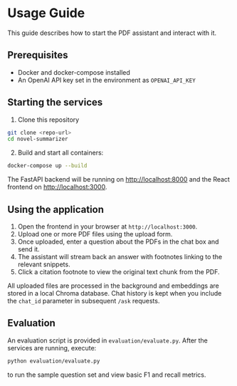 # Usage Guide

This guide describes how to start the PDF assistant and interact with it.

## Prerequisites

- Docker and docker-compose installed
- An OpenAI API key set in the environment as `OPENAI_API_KEY`

## Starting the services

1. Clone this repository

```bash
git clone <repo-url>
cd novel-summarizer
```

2. Build and start all containers:

```bash
docker-compose up --build
```

The FastAPI backend will be running on [http://localhost:8000](http://localhost:8000) and the React frontend on [http://localhost:3000](http://localhost:3000).

## Using the application

1. Open the frontend in your browser at `http://localhost:3000`.
2. Upload one or more PDF files using the upload form.
3. Once uploaded, enter a question about the PDFs in the chat box and send it.
4. The assistant will stream back an answer with footnotes linking to the relevant snippets.
5. Click a citation footnote to view the original text chunk from the PDF.

All uploaded files are processed in the background and embeddings are stored in a local Chroma database. Chat history is kept when you include the `chat_id` parameter in subsequent `/ask` requests.

## Evaluation

An evaluation script is provided in `evaluation/evaluate.py`. After the services are running, execute:

```bash
python evaluation/evaluate.py
```

to run the sample question set and view basic F1 and recall metrics.

